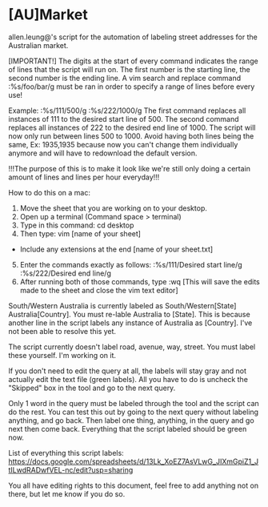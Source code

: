 # [AU]Market
allen.leung@'s script for the automation of labeling street addresses for the Australian market.

[IMPORTANT!]
The digits at the start of every command indicates the range of lines that the script will run on. The first number is the starting line, the second number is the ending line. A vim search and replace command :%s/foo/bar/g must be ran in order to specify a range of lines before every use!

Example:
:%s/111/500/g
:%s/222/1000/g
The first command replaces all instances of 111 to the desired start line of 500.
The second command replaces all instances of 222 to the desired end line of 1000.
The script will now only run between lines 500 to 1000. Avoid having both lines being the same, Ex: 1935,1935 because now you can't change them individually anymore and will have to redownload the default version.

!!!The purpose of this is to make it look like we're still only doing a certain amount of lines and lines per hour everyday!!!

How to do this on a mac:
1. Move the sheet that you are working on to your desktop.
2. Open up a terminal (Command space > terminal)
3. Type in this command: cd desktop
4. Then type: vim [name of your sheet] 
 - Include any extensions at the end [name of your sheet.txt]
5. Enter the commands exactly as follows:
 :%s/111/Desired start line/g
 :%s/222/Desired end line/g
6. After running both of those commands, type
:wq [This will save the edits made to the sheet and close the vim text editor]

South/Western Australia is currently labeled as South/Western[State] Australia[Country]. You must re-lable Australia to [State].
This is because another line in the script labels any instance of Australia as [Country]. I've not been able to resolve this yet.

The script currently doesn't label road, avenue, way, street. You must label these yourself. I'm working on it.

If you don't need to edit the query at all, the labels will stay gray and not actually edit the text file (green labels). All you have to do is uncheck the "Skipped" box in the tool and go to the next query. 

Only 1 word in the query must be labeled through the tool and the script can do the rest. You can test this out by going to the next query without labeling anything, and go back. Then label one thing, anything, in the query and go next then come back. Everything that the script labeled should be green now.

List of everything this script labels: https://docs.google.com/spreadsheets/d/13Lk_XoEZ7AsVLwG_JIXmGpiZ1_JtILwdRADwfVEL-nc/edit?usp=sharing

You all have editing rights to this document, feel free to add anything not on there, but let me know if you do so.
